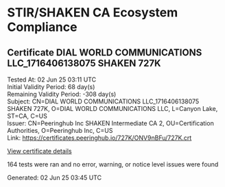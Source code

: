 # STIR/SHAKEN CA Ecosystem Compliance

## Certificate DIAL WORLD COMMUNICATIONS LLC_1716406138075 SHAKEN 727K

Tested At: 02 Jun 25 03:11 UTC\
Initial Validity Period: 68 day(s)\
Remaining Validity Period: -308 day(s)\
Subject: CN=DIAL WORLD COMMUNICATIONS LLC_1716406138075 SHAKEN 727K, O=DIAL WORLD COMMUNICATIONS LLC, L=Canyon Lake, ST=CA, C=US\
Issuer: CN=Peeringhub Inc SHAKEN Intermediate CA 2, OU=Certification Authorities, O=Peeringhub Inc, C=US\
Link: https://certificates.peeringhub.io/727K/ONV9nBFu/727K.crt

[View certificate details](https://x509.io/?cert=MIIDUzCCAvqgAwIBAgIRAObiGHvp1pXdLdFAN%2FDej1gwCgYIKoZIzj0EAwIwfDELMAkGA1UEBhMCVVMxFzAVBgNVBAoMDlBlZXJpbmdodWIgSW5jMSIwIAYDVQQLDBlDZXJ0aWZpY2F0aW9uIEF1dGhvcml0aWVzMTAwLgYDVQQDDCdQZWVyaW5naHViIEluYyBTSEFLRU4gSW50ZXJtZWRpYXRlIENBIDIwHhcNMjQwNTIyMTkyODU4WhcNMjQwNzI5MDA1OTQ4WjCBmjELMAkGA1UEBhMCVVMxCzAJBgNVBAgMAkNBMRQwEgYDVQQHDAtDYW55b24gTGFrZTEmMCQGA1UECgwdRElBTCBXT1JMRCBDT01NVU5JQ0FUSU9OUyBMTEMxQDA%2BBgNVBAMMN0RJQUwgV09STEQgQ09NTVVOSUNBVElPTlMgTExDXzE3MTY0MDYxMzgwNzUgU0hBS0VOIDcyN0swWTATBgcqhkjOPQIBBggqhkjOPQMBBwNCAATtFB2G64%2FOrUzOS9Jj9l%2FIS4txbdRQoa4O9sYJWrZdFQ%2FDxlROFHYixs%2FHq1%2FBSR6NwqYnmB9sZKISsEujbtEeo4IBPDCCATgwDgYDVR0PAQH%2FBAQDAgeAMAwGA1UdEwEB%2FwQCMAAwHQYDVR0OBBYEFOaXA4zVAWUDp98tJx2qlEsDFkQrMB8GA1UdIwQYMBaAFK6hc1GIKVcRygyp9LEKbk64S00HMBcGA1UdIAQQMA4wDAYKYIZIAYb%2FCQEBBDAWBggrBgEFBQcBGgQKMAigBhYENzI3SzCBpgYDVR0fBIGeMIGbMIGYoDqgOIY2aHR0cHM6Ly9hdXRoZW50aWNhdGUtYXBpLmljb25lY3Rpdi5jb20vZG93bmxvYWQvdjEvY3JsolqkWDBWMRQwEgYDVQQHDAtCcmlkZ2V3YXRlcjELMAkGA1UECAwCTkoxEzARBgNVBAMMClNUSS1QQSBDUkwxCzAJBgNVBAYTAlVTMQ8wDQYDVQQKDAZTVEktUEEwCgYIKoZIzj0EAwIDRwAwRAIgfFeOJnWuVf77K3If8mMRuRYGO5sjgib%2FDvkpbn1OXP4CIBQ2F2eP%2BBuyw%2FNilk%2Fim6%2B829RqkXVsoymmMXOhyAMV)

164 tests were ran and no error, warning, or notice level issues were found


Generated: 02 Jun 25 03:45 UTC